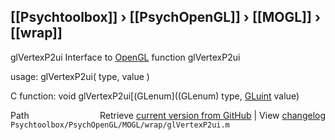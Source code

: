 ## [[Psychtoolbox]] &#8250; [[PsychOpenGL]] &#8250; [[MOGL]] &#8250; [[wrap]]

glVertexP2ui  Interface to [OpenGL](OpenGL) function glVertexP2ui  
  
usage:  glVertexP2ui( type, value )  
  
C function:  void glVertexP2ui[(GLenum]((GLenum) type, [GLuint](GLuint) value)  




<div class="code_header" style="text-align:right;">
  <span style="float:left;">Path&nbsp;&nbsp;</span> <span class="counter">Retrieve <a href=
  "https://raw.github.com/Psychtoolbox-3/Psychtoolbox-3/beta/Psychtoolbox/PsychOpenGL/MOGL/wrap/glVertexP2ui.m">current version from GitHub</a> | View <a href=
  "https://github.com/Psychtoolbox-3/Psychtoolbox-3/commits/beta/Psychtoolbox/PsychOpenGL/MOGL/wrap/glVertexP2ui.m">changelog</a></span>
</div>
<div class="code">
  <code>Psychtoolbox/PsychOpenGL/MOGL/wrap/glVertexP2ui.m</code>
</div>

